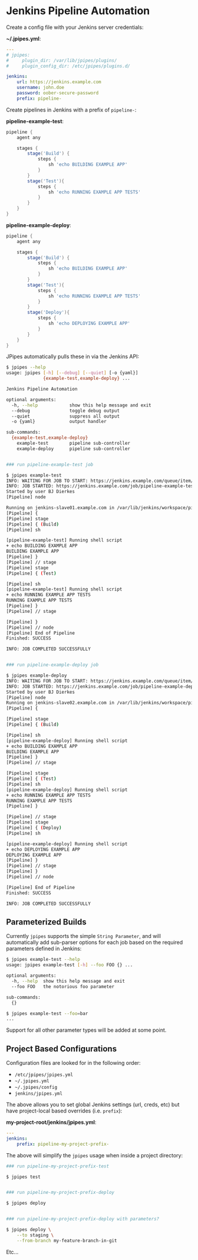 # Jenkins Pipeline Automation

Create a config file with your Jenkins server credentials:

**~/.jpipes.yml**:

```yaml
---
# jpipes:
#     plugin_dir: /var/lib/jpipes/plugins/
#     plugin_config_dir: /etc/jpipes/plugins.d/

jenkins:
    url: https://jenkins.example.com
    username: john.doe
    password: oober-secure-password
    prefix: pipeline-
```

Create pipelines in Jenkins with a prefix of `pipeline-`:

**pipeline-example-test**:

```groovy
pipeline {
    agent any

    stages {
        stage('Build') {
            steps {
                sh 'echo BUILDING EXAMPLE APP'
            }
        }
        stage('Test'){
            steps {
                sh 'echo RUNNING EXAMPLE APP TESTS'
            }
        }
    }
}
```

**pipeline-example-deploy**:

```groovy
pipeline {
    agent any

    stages {
        stage('Build') {
            steps {
                sh 'echo BUILDING EXAMPLE APP'
            }
        }
        stage('Test'){
            steps {
                sh 'echo RUNNING EXAMPLE APP TESTS'
            }
        }
        stage('Deploy'){
            steps {
                sh 'echo DEPLOYING EXAMPLE APP'
            }
        }
    }
}
```


JPipes automatically pulls these in via the Jenkins API:

```bash
$ jpipes --help
usage: jpipes [-h] [--debug] [--quiet] [-o {yaml}]
              {example-test,example-deploy} ...

Jenkins Pipeline Automation

optional arguments:
  -h, --help            show this help message and exit
  --debug               toggle debug output
  --quiet               suppress all output
  -o {yaml}             output handler

sub-commands:
  {example-test,example-deploy}
    example-test        pipeline sub-controller
    example-deploy      pipeline sub-controller


### run pipeline-example-test job

$ jpipes example-test
INFO: WAITING FOR JOB TO START: https://jenkins.example.com/queue/item/569/api/json
INFO: JOB STARTED: https://jenkins.example.com/job/pipeline-example-test/2/
Started by user BJ Dierkes
[Pipeline] node

Running on jenkins-slave01.example.com in /var/lib/jenkins/workspace/pipeline-example-test
[Pipeline] {
[Pipeline] stage
[Pipeline] { (Build)
[Pipeline] sh

[pipeline-example-test] Running shell script
+ echo BUILDING EXAMPLE APP
BUILDING EXAMPLE APP
[Pipeline] }
[Pipeline] // stage
[Pipeline] stage
[Pipeline] { (Test)

[Pipeline] sh
[pipeline-example-test] Running shell script
+ echo RUNNING EXAMPLE APP TESTS
RUNNING EXAMPLE APP TESTS
[Pipeline] }
[Pipeline] // stage

[Pipeline] }
[Pipeline] // node
[Pipeline] End of Pipeline
Finished: SUCCESS

INFO: JOB COMPLETED SUCCESSFULLY


### run pipeline-example-deploy job

$ jpipes example-deploy
INFO: WAITING FOR JOB TO START: https://jenkins.example.com/queue/item/571/api/json
INFO: JOB STARTED: https://jenkins.example.com/job/pipeline-example-deploy/1/
Started by user BJ Dierkes
[Pipeline] node
Running on jenkins-slave02.example.com in /var/lib/jenkins/workspace/pipeline-example-deploy
[Pipeline] {

[Pipeline] stage
[Pipeline] { (Build)

[Pipeline] sh
[pipeline-example-deploy] Running shell script
+ echo BUILDING EXAMPLE APP
BUILDING EXAMPLE APP
[Pipeline] }
[Pipeline] // stage

[Pipeline] stage
[Pipeline] { (Test)
[Pipeline] sh
[pipeline-example-deploy] Running shell script
+ echo RUNNING EXAMPLE APP TESTS
RUNNING EXAMPLE APP TESTS
[Pipeline] }

[Pipeline] // stage
[Pipeline] stage
[Pipeline] { (Deploy)
[Pipeline] sh

[pipeline-example-deploy] Running shell script
+ echo DEPLOYING EXAMPLE APP
DEPLOYING EXAMPLE APP
[Pipeline] }
[Pipeline] // stage
[Pipeline] }
[Pipeline] // node

[Pipeline] End of Pipeline
Finished: SUCCESS

INFO: JOB COMPLETED SUCCESSFULLY
```

## Parameterized Builds

Currently `jpipes` supports the simple `String Parameter`, and will 
automatically add sub-parser options for each job based on the required
parameters defined in Jenkins:

```bash
$ jpipes example-test --help
usage: jpipes example-test [-h] --foo FOO {} ...

optional arguments:
  -h, --help  show this help message and exit
  --foo FOO   the notorious foo parameter

sub-commands:
  {}

$ jpipes example-test --foo=bar
...
```

Support for all other parameter types will be added at some point.


## Project Based Configurations

Configuration files are looked for in the following order:

- `/etc/jpipes/jpipes.yml`
- `~/.jpipes.yml`
- `~/.jpipes/config`
- `jenkins/jpipes.yml`


The above allows you to set global Jenkins settings (url, creds, etc) but
have project-local based overrides (i.e. `prefix`):

**my-project-root/jenkins/jpipes.yml**:

```yaml
---
jenkins:
    prefix: pipeline-my-project-prefix-
```

The above will simplify the `jpipes` usage when inside a project directory:

```bash
### run pipeline-my-project-prefix-test

$ jpipes test


### run pipeline-my-project-prefix-deploy

$ jpipes deploy


### run pipeline-my-project-prefix-deploy with parameters?

$ jpipes deploy \
    --to staging \
    --from-branch my-feature-branch-in-git
```

Etc...
